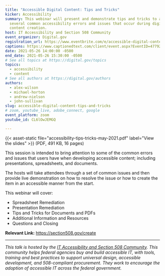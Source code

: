 ```yaml
---
title: "Accessible Digital Content: Tips and Tricks"
kicker: Accessibility
summary: This webinar will present and demonstrate tips and tricks to address
  several common accessibility errors and issues that occur during digital
  content creation.
host: IT Accessibility and Section 508 Community
event_organizer: Digital.gov
registration_url: https://www.eventbrite.com/e/accessible-digital-content-tips-and-tricks-tickets-152902821455
captions: https://www.captionedtext.com/client/event.aspx?EventID=4779268&CustomerID=321
date: 2021-05-26 14:00:00 -0500
end_date: 2021-05-26 15:30:00 -0500
# See all topics at https://digital.gov/topics
topics:
  - accessibility
  - content
# See all authors at https://digital.gov/authors
authors:
  - alex-wilson
  - michael-horton
  - andrew-nielson
  - john-sullivan
slug: accessible-digital-content-tips-and-tricks
# zoom, youtube_live, adobe_connect, google
event_platform: zoom
youtube_id: CL6lOwJEMGQ

---
```


{{< asset-static file="accessibility-tips-tricks-may-2021.pdf" label="View the slides" >}} (PDF, 491 KB, 16 pages)

This session is intended to bring attention to some of the common errors and issues that users have when developing accessible content; including presentations, spreadsheets, and documents. 

The hosts will take attendees through a set of common issues and then provide live demonstration on how to resolve the issue or how to create the item in an accessible manner from the start.

This webinar will cover:

* Spreadsheet Remediation
* Presentation Remediation
* Tips and Tricks for Documents and PDFs
* Additional Information and Resources
* Questions and Closing



**Relevant Link:** https://section508.gov/create

- - -

*This talk is hosted by the [IT Accessibility and Section 508 Community](https://digital.gov/communities/it-accessibility-section-508/). This community helps federal agencies buy and build accessible IT, with tools, training and best practices to support universal design, accessible development, and 508-compliant procurement. They work to encourage the adoption of accessible IT across the federal government.*
